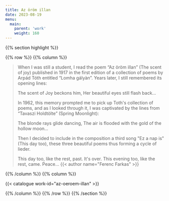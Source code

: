 ```yaml
---
title: Az öröm illan
date: 2023-08-19
menu:
  main:
    parent: 'work'
    weight: 160
---
```


{{% section highlight %}}

{{% row %}}
{{% column %}}

> When I was still a student, I read the poem “Az öröm illan” (The scent of joy) published in 1917 in the 
> first edition of a collection of poems by Arpád Tóth entitled “Lomha gályàn”. Years later, I still 
> remembered its opening lines: 
> 
>    The scent of Joy beckons him,
>    Her beautiful eyes still flash back…
>
> In 1962, this memory prompted me to pick up Toth's collection of poems, and as I looked through it, 
> I was captivated by the lines from “Tavaszi Holdtölte” (Spring Moonlight):
>
>    The blonde rays glide dancing,
>    The air is flooded with the gold of the hollow moon…
>
> Then I decided to include in the composition a third song "Ez a nap is" (This day too), these three 
> beautiful poems thus forming a cycle of lieder.
>
>    This day too, like the rest, past. It's over.
>    This evening too, like the rest, came. Peace…
> {{< author name="Ferenc Farkas" >}}

{{% /column %}}
{{% column %}}


{{< catalogue work-id="az-oeroem-illan" >}}

{{% /column %}}
{{% /row %}}
{{% /section %}}